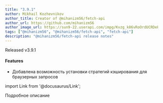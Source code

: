 ```yaml
---
title: "3.9.1"
author: Mikhail Kozhevnikov
author_title: Creator of @mihanizm56/fetch-api
author_url: https://github.com/mihanizm56
author_image_url: https://sun9-22.userapi.com/impg/Kvzg_k86vRoOrdUCRDePaOHuT7ZtWW1Urv54vQ/FxLBIhnYT2E.jpg?size=1620x2160&quality=96&sign=dfd21e746d92dc31445de5f6fecfc8db&type=album
tags: ["@mihanizm56", "@mihanizm56/fetch-api", "fetch-api"]
description: "@mihanizm56/fetch-api release notes"
---
```

Released v3.9.1
#### Features
 - Добавлена возможность установки стратегий кэширования для браузерных запросов


import Link from '@docusaurus/Link';

<!--truncate-->

<Link to='/fetch-api/ru/docs/examples/browser-caching'>Подробное описание</Link>